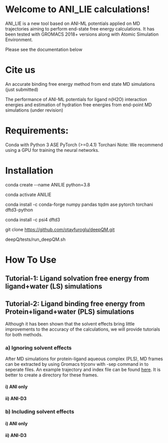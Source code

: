 # Welcome to ANI_LIE calculations!
ANI_LIE is a new tool based on ANI-ML potentials applied on MD trajectories aiming to perform end-state free energy calculations. It has been tested with GROMACS 2018+ versions along with Atomic Simulation Environment.

Please see the documentation below

# Cite us
An accurate binding free energy method from end state MD simulations (just submitted)

The performance of ANI-ML potentials for ligand n(H2O) interaction energies and estimation of hydration free energies from end-point MD simulations (under revision)

# Requirements:
Conda with Python 3
ASE
PyTorch (>=0.4.1)
Torchani
Note: We recommend using a GPU for training the neural networks.

# Installation

conda create --name ANILIE python=3.8

conda activate ANILIE

conda install -c conda-forge numpy pandas tqdm ase pytorch torchani dftd3-python

conda install -c psi4 dftd3

git clone https://github.com/otayfuroglu/deepQM.git

deepQ/tests/run_deepQM.sh 
  
# How To Use

## Tutorial-1: Ligand solvation free energy from ligand+water (LS) simulations

## Tutorial-2: Ligand binding free energy from Protein+ligand+water (PLS) simulations

Although it has been shown that the solvent effects bring little improvements to the accuracy of the calculations, we will provide tutorials for both methods.

### a) Ignoring solvent effects

After MD simulations for protein-ligand aqueous complex (PLS), MD frames can be extracted by using Gromacs trjconv with -sep command in to seperate files. An example trajectory and index file can be found [here](). It is better to create a directory for these frames. 


#### i) ANI only

#### ii) ANI-D3

### b) Including solvent effects

#### i) ANI only

#### ii) ANI-D3
  
  

  
  

  



 
 

